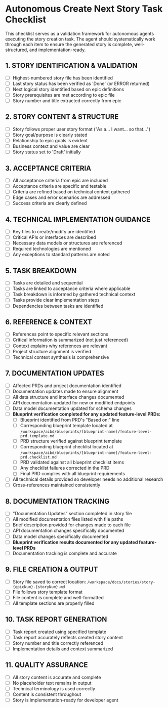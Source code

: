 # Autonomous Create Next Story Task Checklist

This checklist serves as a validation framework for autonomous agents executing the story creation task. The agent should systematically work through each item to ensure the generated story is complete, well-structured, and implementation-ready.

## 1. STORY IDENTIFICATION & VALIDATION

- [ ] Highest-numbered story file has been identified
- [ ] Last story status has been verified as 'Done' (or ERROR returned)
- [ ] Next logical story identified based on epic definitions
- [ ] Story prerequisites are met according to epic file
- [ ] Story number and title extracted correctly from epic

## 2. STORY CONTENT & STRUCTURE

- [ ] Story follows proper user story format ("As a... I want... so that...")
- [ ] Story goal/purpose is clearly stated
- [ ] Relationship to epic goals is evident
- [ ] Business context and value are clear
- [ ] Story status set to 'Draft' initially

## 3. ACCEPTANCE CRITERIA

- [ ] All acceptance criteria from epic are included
- [ ] Acceptance criteria are specific and testable
- [ ] Criteria are refined based on technical context gathered
- [ ] Edge cases and error scenarios are addressed
- [ ] Success criteria are clearly defined

## 4. TECHNICAL IMPLEMENTATION GUIDANCE

- [ ] Key files to create/modify are identified
- [ ] Critical APIs or interfaces are described
- [ ] Necessary data models or structures are referenced
- [ ] Required technologies are mentioned
- [ ] Any exceptions to standard patterns are noted

## 5. TASK BREAKDOWN

- [ ] Tasks are detailed and sequential
- [ ] Tasks are linked to acceptance criteria where applicable
- [ ] Task breakdown is informed by gathered technical context
- [ ] Tasks provide clear implementation steps
- [ ] Dependencies between tasks are identified

## 6. REFERENCE & CONTEXT

- [ ] References point to specific relevant sections
- [ ] Critical information is summarized (not just referenced)
- [ ] Context explains why references are relevant
- [ ] Project structure alignment is verified
- [ ] Technical context synthesis is comprehensive

## 7. DOCUMENTATION UPDATES

- [ ] Affected PRDs and project documentation identified
- [ ] Documentation updates made to ensure alignment
- [ ] All data structure and interface changes documented
- [ ] API documentation updated for new or modified endpoints
- [ ] Data model documentation updated for schema changes
- [ ] **Blueprint verification completed for any updated feature-level PRDs:**
  - [ ] Blueprint identified from PRD's "Based on:" line
  - [ ] Corresponding blueprint template located at `/workspace/aibd/blueprints/[blueprint-name]/feature-level-prd.template.md`
  - [ ] PRD structure verified against blueprint template
  - [ ] Corresponding blueprint checklist located at `/workspace/aibd/blueprints/[blueprint-name]/feature-level-prd.checklist.md`
  - [ ] PRD validated against all blueprint checklist items
  - [ ] Any checklist failures corrected in the PRD
  - [ ] Final PRD complies with all blueprint requirements
- [ ] All technical details provided so developer needs no additional research
- [ ] Cross-references maintained consistently

## 8. DOCUMENTATION TRACKING

- [ ] "Documentation Updates" section completed in story file
- [ ] All modified documentation files listed with file paths
- [ ] Brief description provided for changes made to each file
- [ ] API documentation changes specifically documented
- [ ] Data model changes specifically documented
- [ ] **Blueprint verification results documented for any updated feature-level PRDs**
- [ ] Documentation tracking is complete and accurate

## 9. FILE CREATION & OUTPUT

- [ ] Story file saved to correct location: `/workspace/docs/stories/story-{epicNum}.{storyNum}.md`
- [ ] File follows story template format
- [ ] File content is complete and well-formatted
- [ ] All template sections are properly filled

## 10. TASK REPORT GENERATION

- [ ] Task report created using specified template
- [ ] Task report accurately reflects created story content
- [ ] Story number and title correctly referenced
- [ ] Implementation details and context summarized

## 11. QUALITY ASSURANCE

- [ ] All story content is accurate and complete
- [ ] No placeholder text remains in output
- [ ] Technical terminology is used correctly
- [ ] Content is consistent throughout
- [ ] Story is implementation-ready for developer agent

